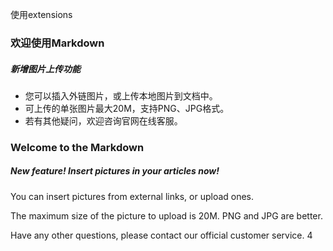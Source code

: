 使用extensions
### 欢迎使用Markdown

##### 新增图片上传功能

- 您可以插入外链图片，或上传本地图片到文档中。
- 可上传的单张图片最大20M，支持PNG、JPG格式。
- 若有其他疑问，欢迎咨询官网在线客服。

 

### Welcome to the Markdown

##### New feature! Insert pictures in your articles now!

You can insert pictures from external links, or upload ones.

The maximum size of the picture to upload is 20M. PNG and JPG are better.

Have any other questions, please contact our official customer service.
4
